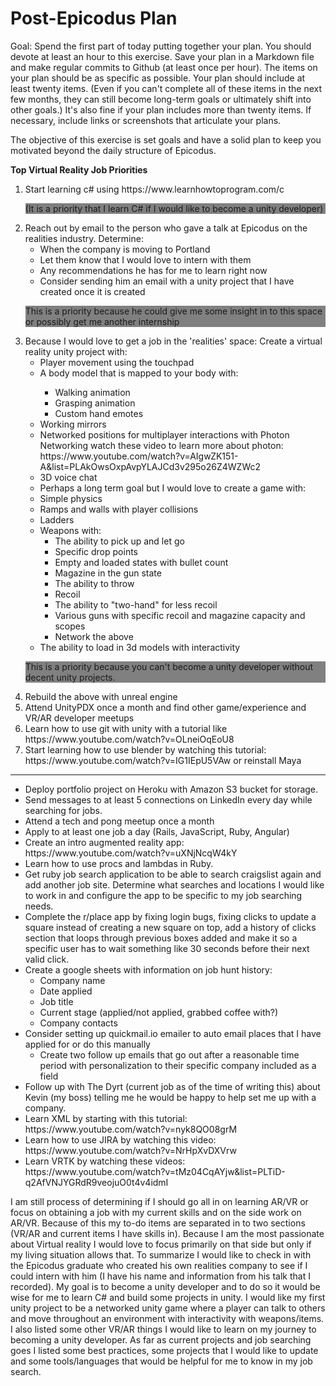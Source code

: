 # Post-Epicodus Plan

Goal:
Spend the first part of today putting together your plan. You should devote at least an hour to this exercise. Save your plan in a Markdown file and make regular commits to Github (at least once per hour). The items on your plan should be as specific as possible. Your plan should include at least twenty items. (Even if you can't complete all of these items in the next few months, they can still become long-term goals or ultimately shift into other goals.) It's also fine if your plan includes more than twenty items. If necessary, include links or screenshots that articulate your plans.

The objective of this exercise is set goals and have a solid plan to keep you motivated beyond the daily structure of Epicodus.

<b>Top Virtual Reality Job Priorities</b>
<ol>
<li>Start learning c# using https://www.learnhowtoprogram.com/c
<p style="background:grey">(It is a priority that I learn C# if I would like to become a unity developer)</p>
</li>
<li>
Reach out by email to the person who gave a talk at Epicodus on the realities industry. Determine:<ul>
  <li>When the company is moving to Portland</li>
  <li>Let them know that I would love to intern with them</li>
  <li>Any recommendations he has for me to learn right now</li>
  <li>Consider sending him an email with a unity project that I have created once it is created</li>
</ul>
<p style="background:grey">This is a priority because he could give me some insight in to this space or possibly get me another internship</p>
</li>
<li>Because I would love to get a job in the 'realities' space: Create a virtual reality unity project with:
  <ul>
    <li>Player movement using the touchpad</li>
    <li>A body model that is mapped to your body with:</li>
    <ul>
      <li>Walking animation</li>
      <li>Grasping animation</li>
      <li>Custom hand emotes</li>
    </ul>
    <li>Working mirrors</li>
    <li>Networked positions for multiplayer interactions with Photon Networking watch these video to learn more about photon: https://www.youtube.com/watch?v=AIgwZK151-A&list=PLAkOwsOxpAvpYLAJCd3v295o26Z4WZWc2 </li>
    <li>3D voice chat</li>
    <li>Perhaps a long term goal but I would love to create a game with:</li>
    <li>Simple physics</li>
    <li>Ramps and walls with player collisions</li>
    <li>Ladders</li>
    <li>Weapons with:
      <ul>
        <li>The ability to pick up and let go</li>
        <li>Specific drop points</li>
        <li>Empty and loaded states with bullet count</li>
        <li>Magazine in the gun state</li>
        <li>The ability to throw</li>
        <li>Recoil</li>
        <li>The ability to "two-hand" for less recoil</li>
        <li>Various guns with specific recoil and magazine capacity and scopes</li>
        <li>Network the above</li>
      </ul>
    </li>
    <li>The ability to load in 3d models with interactivity</li>
  </ul>
  <p style="background:grey">This is a priority because you can't become a unity developer without decent unity projects.</p>
</li>
<li>Rebuild the above with unreal engine</li>
<li>Attend UnityPDX once a month and find other game/experience and VR/AR developer meetups</li>
<li>Learn how to use git with unity with a tutorial like https://www.youtube.com/watch?v=OLneiOqEoU8</li>
<li>Start learning how to use blender by watching this tutorial: https://www.youtube.com/watch?v=IG1IEpU5VAw or reinstall Maya</li>
</ol>

<hr>

<ul>
  <li>Deploy portfolio project on Heroku with Amazon S3 bucket for storage.</li>
  <li>Send messages to at least 5 connections on LinkedIn every day while searching for jobs.</li>
  <li>Attend a tech and pong meetup once a month</li>
  <li>Apply to at least one job a day (Rails, JavaScript, Ruby, Angular)</li>
  <li>Create an intro augmented reality app: https://www.youtube.com/watch?v=uXNjNcqW4kY</li>
  <li>Learn how to use procs and lambdas in Ruby.</li>
  <li>Get ruby job search application to be able to search craigslist again and add another job site. Determine what searches and locations I would like to work in and configure the app to be specific to my job searching needs.</li>
  <li>Complete the r/place app by fixing login bugs, fixing clicks to update a square instead of creating a new square on top, add a history of clicks section that loops through previous boxes added and make it so a specific user has to wait something like 30 seconds before their next valid click.</li>
  <li>Create a google sheets with information on job hunt history:
    <ul>
      <li>Company name</li>
      <li>Date applied</li>
      <li>Job title</li>
      <li>Current stage (applied/not applied, grabbed coffee with?)</li>
      <li>Company contacts</li>
    </ul>
  </li>
  <li>Consider setting up quickmail.io emailer to auto email places that I have applied for or do this manually
    <ul>
      <li>Create two follow up emails that go out after a reasonable time period with personalization to their specific company included as a field</li>
    </ul>
  </li>
  <li>Follow up with The Dyrt (current job as of the time of writing this) about Kevin (my boss) telling me he would be happy to help set me up with a company. </li>
  <li>Learn XML by starting with this tutorial: https://www.youtube.com/watch?v=nyk8QO08grM</li>
  <li>Learn how to use JIRA by watching this video: https://www.youtube.com/watch?v=NrHpXvDXVrw</li>
  <li>Learn VRTK by watching these videos: https://www.youtube.com/watch?v=tMz04CqAYjw&list=PLTiD-q2AfVNJYGRdR9veojuO0t4v4idmI</li>  
</ul>

I am still process of determining if I should go all in on learning AR/VR or focus on obtaining a job with my current skills and on the side work on AR/VR. Because of this my to-do items are separated in to two sections (VR/AR and current items I have skills in). Because I am the most passionate about Virtual reality I would love to focus primarily on that side but only if my living situation allows that. To summarize I would like to check in with the Epicodus graduate who created his own realities company to see if I could intern with him (I have his name and information from his talk that I recorded). My goal is to become a unity developer and to do so it would be wise for me to learn C# and build some projects in unity. I would like my first unity project to be a networked unity game where a player can talk to others and move throughout an environment with interactivity with weapons/items. I also listed some other VR/AR things I would like to learn on my journey to becoming a unity developer. As far as current projects and job searching goes I listed some best practices, some projects that I would like to update and some tools/languages that would be helpful for me to know in my job search.
